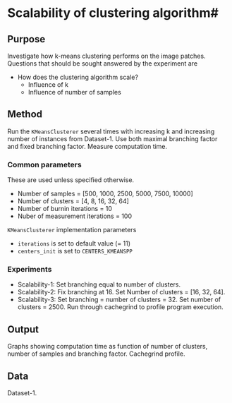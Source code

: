 # Scalability of clustering algorithm#
## Purpose ##
Investigate how k-means clustering performs on the image patches. Questions that should be sought answered by the experiment are

* How does the clustering algorithm scale?
  - Influence of k
  - Influence of number of samples


## Method ##
Run the `KMeansClusterer` several times with increasing k and increasing number of instances from Dataset-1. Use both maximal branching factor and fixed branching factor. Measure computation time.

### Common parameters ###
These are used unless specified otherwise.
* Number of samples = [500, 1000, 2500, 5000, 7500, 10000]
* Number of clusters = [4, 8, 16, 32, 64]
* Number of burnin iterations  = 10
* Nuber of measurement iterations = 100

`KMeansClusterer` implementation parameters
* `iterations` is set to default value (= 11)
* `centers_init` is set to `CENTERS_KMEANSPP`

### Experiments ###
* Scalability-1: Set branching equal to number of clusters. 
* Scalability-2: Fix branching at 16. Set Number of clusters = [16, 32, 64].
* Scalability-3: Set branching = number of clusters = 32. Set number of clusters = 2500. Run through cachegrind to profile program execution.

## Output ##
Graphs showing computation time as function of number of clusters, number of samples and branching factor. Cachegrind profile.

## Data ##
Dataset-1. 
